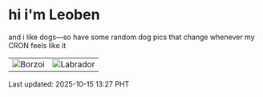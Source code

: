 # hi i'm Leoben

and i like dogs—so have some random dog pics that change whenever my CRON feels like it

|  |  |
|--------|----------|
| ![Borzoi](https://random-dog-vercel.vercel.app/api/random-borzoi?v=1760506069) | ![Labrador](https://random-dog-vercel.vercel.app/api/random-labrador?v=1760506069) |

Last updated: 2025-10-15 13:27 PHT
